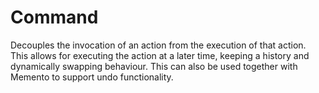 # Command
Decouples the invocation of an action from the execution of that action.
This allows for executing the action at a later time, keeping a history and dynamically swapping behaviour.
This can also be used together with Memento to support undo functionality.

